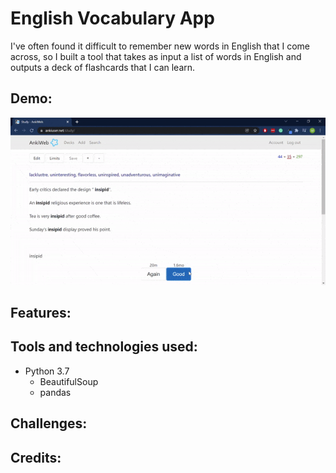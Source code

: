 # English Vocabulary App

I've often found it difficult to remember new words in English that I come across, so I built a tool that takes as input a list of words in English and outputs a deck of flashcards that I can learn.

## Demo:
![Demo](english-flashcards.gif)

## Features:

## Tools and technologies used:
* Python 3.7
  * BeautifulSoup
  * pandas

## Challenges:

## Credits:
